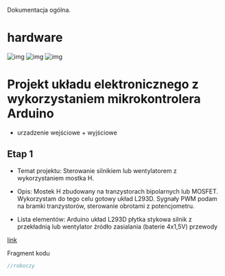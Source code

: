 Dokumentacja ogólna.

# hardware

![img](./schemat-ukladu-z-mostkiem-H.png)
![img](uklad-L293d.jpg)
![img](./koncepcja-projektu.jpg)

# Projekt układu elektronicznego z wykorzystaniem mikrokontrolera Arduino

- urzadzenie wejściowe + wyjściowe

## Etap 1

-   Temat projektu:
    Sterowanie silnikiem lub wentylatorem z wykorzystaniem mostka H.

-   Opis: 
    Mostek H zbudowany na tranzystorach bipolarnych lub MOSFET.
    Wykorzystam do tego celu gotowy układ L293D.
    Sygnały PWM podam na bramki tranzystorów, sterowanie obrotami z potencjometru.

-   Lista elementów:
    Arduino
    układ L293D
    płytka stykowa
    silnik z przekładnią lub wentylator
    źródło zasialania (baterie 4x1,5V)
    przewody

[link](www.google.pl)


Fragment kodu

```cpp
//roboczy
```